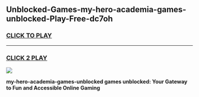 
## Unblocked-Games-my-hero-academia-games-unblocked-Play-Free-dc7oh
<h3>
<a href="https://premium76.site?title=my-hero-academia-games-unblocked&ref=15A">CLICK TO PLAY</a></h3>
<hr>

<h3>
<a href="https://premium76.site?title=my-hero-academia-games-unblocked&ref=15A">CLICK 2 PLAY</a>
  
</h3>

<a href="https://premium76.site?title=my-hero-academia-games-unblocked&ref=15A"><img src="https://clearcache.store/games.png"></a>


**my-hero-academia-games-unblocked games unblocked: Your Gateway to Fun and Accessible Online Gaming**
